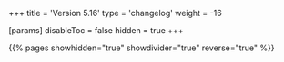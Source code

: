 +++
title = 'Version 5.16'
type = 'changelog'
weight = -16

[params]
  disableToc = false
  hidden = true
+++

{{% pages showhidden="true" showdivider="true" reverse="true" %}}

